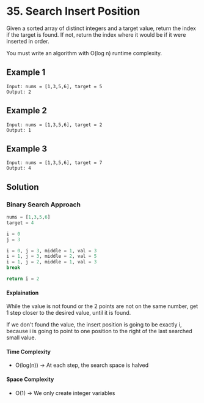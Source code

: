 # 35. Search Insert Position

Given a sorted array of distinct integers and a target value, return the index if the target is found. If not, return the index where it would be if it were inserted in order.

You must write an algorithm with O(log n) runtime complexity.

## Example 1

```shell
Input: nums = [1,3,5,6], target = 5
Output: 2
```

## Example 2

```shell
Input: nums = [1,3,5,6], target = 2
Output: 1
```

## Example 3

```shell
Input: nums = [1,3,5,6], target = 7
Output: 4
```

## Solution

### Binary Search Approach

```python
nums = [1,3,5,6]
target = 4

i = 0
j = 3

i = 0, j = 3, middle = 1, val = 3
i = 1, j = 3, middle = 2, val = 5
i = 1, j = 2, middle = 1, val = 3
break

return i = 2
```

#### Explaination

While the value is not found or the 2 points are not on the same number,
get 1 step closer to the desired value, until it is found.

If we don't found the value, the insert position is going to be exactly i,
because i is going to point to one position to the right of the last
searched small value.

#### Time Complexity

- O(log(n)) -> At each step, the search space is halved

#### Space Complexity

- O(1) -> We only create integer variables
